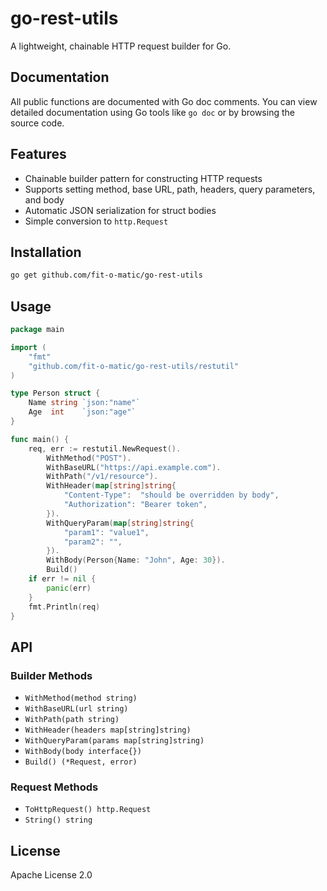 


# go-rest-utils

A lightweight, chainable HTTP request builder for Go.

## Documentation

All public functions are documented with Go doc comments. You can view detailed documentation using Go tools like `go doc` or by browsing the source code.

## Features

- Chainable builder pattern for constructing HTTP requests
- Supports setting method, base URL, path, headers, query parameters, and body
- Automatic JSON serialization for struct bodies
- Simple conversion to `http.Request`

## Installation

```sh
go get github.com/fit-o-matic/go-rest-utils
```

## Usage

```go
package main

import (
	"fmt"
	"github.com/fit-o-matic/go-rest-utils/restutil"
)

type Person struct {
	Name string `json:"name"`
	Age  int    `json:"age"`
}

func main() {
	req, err := restutil.NewRequest().
		WithMethod("POST").
		WithBaseURL("https://api.example.com").
		WithPath("/v1/resource").
		WithHeader(map[string]string{
			"Content-Type":  "should be overridden by body",
			"Authorization": "Bearer token",
		}).
		WithQueryParam(map[string]string{
			"param1": "value1",
			"param2": "",
		}).
		WithBody(Person{Name: "John", Age: 30}).
		Build()
	if err != nil {
		panic(err)
	}
	fmt.Println(req)
}
```

## API

### Builder Methods

- `WithMethod(method string)`
- `WithBaseURL(url string)`
- `WithPath(path string)`
- `WithHeader(headers map[string]string)`
- `WithQueryParam(params map[string]string)`
- `WithBody(body interface{})`
- `Build() (*Request, error)`

### Request Methods

- `ToHttpRequest() http.Request`
- `String() string`

## License

Apache License 2.0
